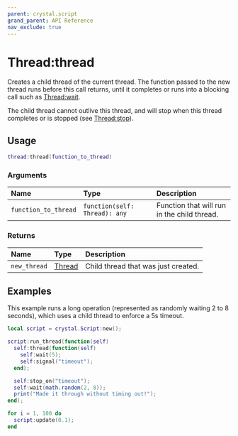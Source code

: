 ```yaml
---
parent: crystal.script
grand_parent: API Reference
nav_exclude: true
---
```


# Thread:thread

Creates a child thread of the current thread. The function passed to the new thread runs before this call returns, until it completes or runs into a blocking call such as [Thread:wait](thread_wait).

The child thread cannot outlive this thread, and will stop when this thread completes or is stopped (see [Thread:stop](thread_stop)).

## Usage

```lua
thread:thread(function_to_thread)
```

### Arguments

| Name                 | Type                          | Description                                 |
| :------------------- | :---------------------------- | :------------------------------------------ |
| `function_to_thread` | `function(self: Thread): any` | Function that will run in the child thread. |

### Returns

| Name         | Type             | Description                         |
| :----------- | :--------------- | :---------------------------------- |
| `new_thread` | [Thread](thread) | Child thread that was just created. |

## Examples

This example runs a long operation (represented as randomly waiting 2 to 8 seconds), which uses a child thread to enforce a 5s timeout.

```lua
local script = crystal.Script:new();

script:run_thread(function(self)
  self:thread(function(self)
    self:wait(5);
	self:signal("timeout");
  end);

  self:stop_on("timeout");
  self:wait(math.random(2, 8));
  print("Made it through without timing out!");
end);

for i = 1, 100 do
  script:update(0.1);
end
```
